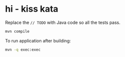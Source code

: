 # hi - kiss kata

Replace the `// TODO` with Java code so all the tests pass.


```sh
mvn compile
```

To run application after building:

```sh
mvn -q exec:exec
```
